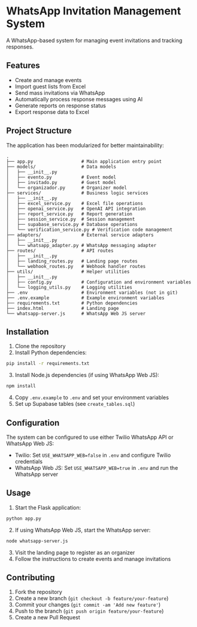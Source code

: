 # WhatsApp Invitation Management System

A WhatsApp-based system for managing event invitations and tracking responses.

## Features

- Create and manage events
- Import guest lists from Excel
- Send mass invitations via WhatsApp
- Automatically process response messages using AI
- Generate reports on response status
- Export response data to Excel

## Project Structure

The application has been modularized for better maintainability:

```
.
├── app.py                  # Main application entry point
├── models/                 # Data models
│   ├── __init__.py
│   ├── evento.py           # Event model
│   ├── invitado.py         # Guest model
│   └── organizador.py      # Organizer model
├── services/               # Business logic services
│   ├── __init__.py
│   ├── excel_service.py    # Excel file operations
│   ├── openai_service.py   # OpenAI API integration
│   ├── report_service.py   # Report generation
│   ├── session_service.py  # Session management
│   ├── supabase_service.py # Database operations
│   └── verification_service.py # Verification code management
├── adapters/               # External service adapters
│   ├── __init__.py
│   └── whatsapp_adapter.py # WhatsApp messaging adapter
├── routes/                 # API routes
│   ├── __init__.py
│   ├── landing_routes.py   # Landing page routes
│   └── webhook_routes.py   # Webhook handler routes
├── utils/                  # Helper utilities
│   ├── __init__.py
│   ├── config.py           # Configuration and environment variables
│   └── logging_utils.py    # Logging utilities
├── .env                    # Environment variables (not in git)
├── .env.example            # Example environment variables
├── requirements.txt        # Python dependencies
├── index.html              # Landing page
└── whatsapp-server.js      # WhatsApp Web JS server
```

## Installation

1. Clone the repository
2. Install Python dependencies:
```bash
pip install -r requirements.txt
```
3. Install Node.js dependencies (if using WhatsApp Web JS):
```bash
npm install
```
4. Copy `.env.example` to `.env` and set your environment variables
5. Set up Supabase tables (see `create_tables.sql`)

## Configuration

The system can be configured to use either Twilio WhatsApp API or WhatsApp Web JS:

- Twilio: Set `USE_WHATSAPP_WEB=false` in `.env` and configure Twilio credentials
- WhatsApp Web JS: Set `USE_WHATSAPP_WEB=true` in `.env` and run the WhatsApp server

## Usage

1. Start the Flask application:
```bash
python app.py
```

2. If using WhatsApp Web JS, start the WhatsApp server:
```bash
node whatsapp-server.js
```

3. Visit the landing page to register as an organizer
4. Follow the instructions to create events and manage invitations

## Contributing

1. Fork the repository
2. Create a new branch (`git checkout -b feature/your-feature`)
3. Commit your changes (`git commit -am 'Add new feature'`)
4. Push to the branch (`git push origin feature/your-feature`)
5. Create a new Pull Request 